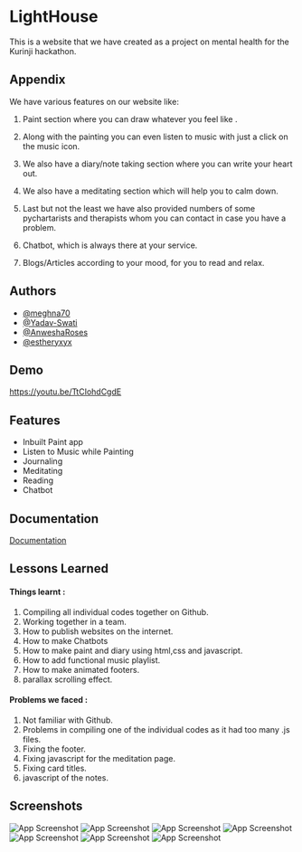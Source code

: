 
# LightHouse 

This is a website that we have created as a project on mental health for the Kurinji hackathon.




## Appendix

We have various features on our website like:

1.  Paint section where you can draw whatever you feel like .

2.  Along with the painting you can even listen to music with just a click on the music icon.

3.  We also have a diary/note taking section where you can write your heart out.

4.  We also have a meditating section which will help you to calm down.

5.  Last but not the least we have also provided numbers of some pychartarists and therapists whom you can contact in case you have a problem.

6.  Chatbot,  which is always there at your service.

7.  Blogs/Articles according to your mood, for you to read and relax.


## Authors

- [@meghna70](https://github.com/meghna70)
- [@Yadav-Swati](https://github.com/Yadav-Swati)
- [@AnweshaRoses](https://github.com/AnweshaRoses)
- [@estheryxyx](https://github.com/estheryxyx)

## Demo

https://youtu.be/TtCIohdCgdE

## Features

- Inbuilt Paint app
- Listen to Music while Painting
- Journaling
- Meditating
- Reading
- Chatbot



## Documentation

[Documentation](https://docs.google.com/document/d/1FKeCQtZdWHpIuR8HY_g5RMFanNdZ1QTGgD9ocASva1k/edit?usp=sharing)


## Lessons Learned

#### Things learnt :

1. Compiling all individual codes together on Github.
2. Working together in a team.
3. How to publish websites on the internet.
4. How to make Chatbots
5. How to make paint and diary using html,css and javascript.
6. How to add functional music playlist. 
7. How to make animated footers.
8. parallax scrolling effect.


#### Problems we faced :

1. Not familiar with Github.
2. Problems in compiling one of the individual codes as it had too many .js files.
3. Fixing the footer.
4. Fixing javascript for the meditation page.
5. Fixing card titles.
6. javascript of the notes.










## Screenshots

![App Screenshot](https://media.discordapp.net/attachments/939762832721985559/942392149750710272/unknown.png)
![App Screenshot](https://media.discordapp.net/attachments/939762832721985559/942392218994499634/unknown.png)
![App Screenshot](https://media.discordapp.net/attachments/939762832721985559/942391548438511636/unknown.png)
![App Screenshot](https://media.discordapp.net/attachments/939762832721985559/942391479127666788/unknown.png?width=1862&height=900)
![App Screenshot](https://media.discordapp.net/attachments/939762832721985559/942391795994726440/unknown.png)
![App Screenshot](https://media.discordapp.net/attachments/939762832721985559/942391993747783710/unknown.png)
![App Screenshot](https://media.discordapp.net/attachments/939762832721985559/942393358985359400/unknown.png)
